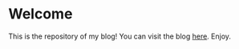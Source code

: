 # Welcome

This is the repository of my blog! You can visit the blog [here](https://gand0lf.github.io/). Enjoy.
